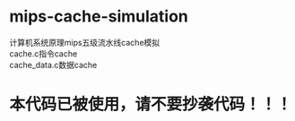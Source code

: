 # mips-cache-simulation
计算机系统原理mips五级流水线cache模拟 \
cache.c指令cache \
cache_data.c数据cache 
<h1>本代码已被使用，请不要抄袭代码！！！</h1>
